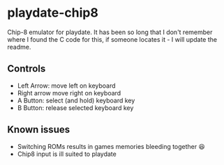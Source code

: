 # playdate-chip8
Chip-8 emulator for playdate. It has been so long that I don't remember where I found the C code for this, if someone locates it - I will update the readme.

## Controls
* Left Arrow: move left on keyboard
* Right arrow move right on keyboard
* A Button: select (and hold) keyboard key
* B Button: release selected keyboard key

## Known issues
- Switching ROMs results in games memories bleeding together :laughing:
- Chip8 input is ill suited to playdate
